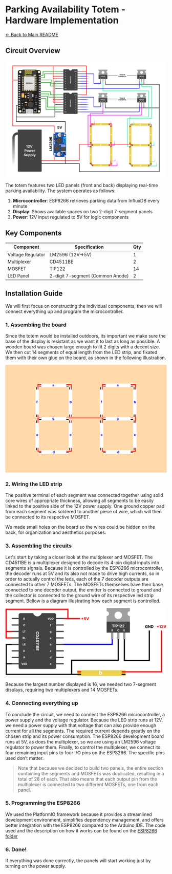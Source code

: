 # Parking Availability Totem - Hardware Implementation

[← Back to Main README](../README.md)

## Circuit Overview
![Figure 4: Totem Circuit Diagram](../../assets/docs/totem_schematic.png)

The totem features two LED panels (front and back) displaying real-time parking availability. The system operates as follows:

1. **Microcontroller**: ESP8266 retrieves parking data from InfluxDB every minute
2. **Display**: Shows available spaces on two 2-digit 7-segment panels
3. **Power**: 12V input regulated to 5V for logic components

## Key Components
| Component | Specification | Qty |
|-----------|---------------|-----|
| Voltage Regulator | LM2596 (12V→5V) | 1 |
| Multiplexer | CD4511BE | 2 |
| MOSFET | TIP122 | 14 |
| LED Panel | 2-digit 7-segment (Common Anode) | 2 |

## Installation Guide

We will first focus on constructing the individual components, then we will connect everything up and program the microcontroller.

### 1. Assembling the board

Since the totem would be installed outdoors, its important we make sure the base of the display is resistant as we 
want it to last as long as possible. A wooden board was chosen large enough to fit 2 digits with a decent size.
We then cut 14 segments of equal length from the LED strip, and fixated them with their own glue on the board, as shown 
in the following illustration.

![board_illustration](../../assets/totem_illustrations/board.png)


### 2. Wiring the LED strip

The positive terminal of each segment was connected together using solid core wires of appropriate thickness, allowing all segments to be easily linked to the positive side of the 12V power supply. One ground copper pad from each segment was soldered to another piece of wire, which will then be connected to its respective MOSFET.

We made small holes on the board so the wires could be hidden on the back, for organization and aesthetics purposes.

### 3. Assembling the circuits

Let's start by taking a closer look at the multiplexer and MOSFET. The CD4511BE is a multiplexer designed to decode its 4-pin digital inputs into segments signals. Because it is controlled by the ESP8266 microcontroller, the decoder runs at 5V and its also not made to drive high currents, so in order to actually control the leds, each of the 7 decoder outputs are connected to other 7 MOSFETs. The MOSFETs themselves have their base connected to one decoder output, the emitter is connected to ground and the collector is connected to the ground wire of its respective led strip segment.
Bellow is a diagram illustrating how each segment is controlled. 

![mux_mosfet](../../assets/totem_illustrations/mux_mosfet.png)

Because the largest number displayed is 16, we needed two 7-segment displays, requiring two multiplexers and 14 MOSFETs.

### 4. Connecting everything up

To conclude the circuit, we need to connect the ESP8266 microcontroller, a power supply and the voltage regulator. 
Because the LED strip runs at 12V, we need a power supply with that voltage that can also provide enough current for all the segments. The required current depends greatly on the chosen strip and its power consumption. The ESP8266 development board runs at 5V, as does the multiplexer, so we are using an LM2596 voltage regulator to power them.
Finally, to control the multiplexer, we connect its four remaining input pins to four I/O pins on the ESP8266. The specific pins used don’t matter.

> Note that because we decided to build two panels, the entire section containing the segments and MOSFETs was duplicated, resulting in a total of 28 of each. That also means that each output pin from the multiplexer is connected to two different MOSFETs, one from each panel.

### 5. Programming the ESP8266

We used the PlatformIO framework because it provides a streamlined development environment, simplifies dependency management, and offers better integration with the ESP8266 compared to the Arduino IDE. The code used and the description on how it works can be found on the [ESP8266 folder](./esp8266/README.md)

### 6. Done!

If everything was done correctly, the panels will start working just by turning on the power supply.
